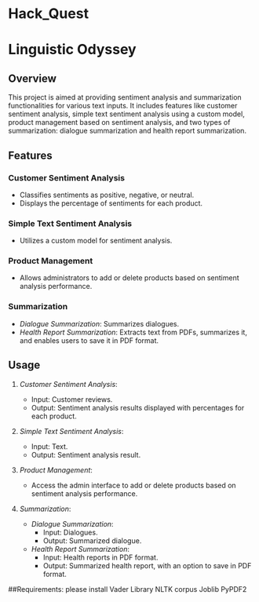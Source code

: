 # Hack_Quest
# Linguistic Odyssey

## Overview
This project is aimed at providing sentiment analysis and summarization functionalities for various text inputs. It includes features like customer sentiment analysis, simple text sentiment analysis using a custom model, product management based on sentiment analysis, and two types of summarization: dialogue summarization and health report summarization.

## Features

### Customer Sentiment Analysis
- Classifies sentiments as positive, negative, or neutral.
- Displays the percentage of sentiments for each product.

### Simple Text Sentiment Analysis
- Utilizes a custom model for sentiment analysis.

### Product Management
- Allows administrators to add or delete products based on sentiment analysis performance.

### Summarization
- *Dialogue Summarization*: Summarizes dialogues.
- *Health Report Summarization*: Extracts text from PDFs, summarizes it, and enables users to save it in PDF format.

## Usage
1. *Customer Sentiment Analysis*:
    - Input: Customer reviews.
    - Output: Sentiment analysis results displayed with percentages for each product.

2. *Simple Text Sentiment Analysis*:
    - Input: Text.
    - Output: Sentiment analysis result.

3. *Product Management*:
    - Access the admin interface to add or delete products based on sentiment analysis performance.

4. *Summarization*:
    - *Dialogue Summarization*:
        - Input: Dialogues.
        - Output: Summarized dialogue.
    - *Health Report Summarization*:
        - Input: Health reports in PDF format.
        - Output: Summarized health report, with an option to save in PDF format.
            
##Requirements:
please install
Vader Library
NLTK corpus
Joblib
PyPDF2

